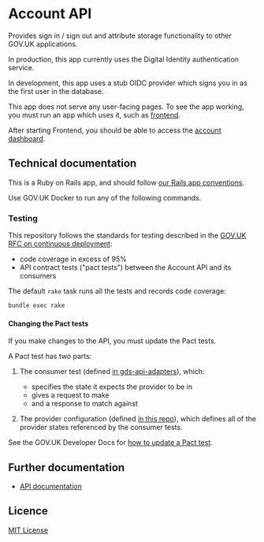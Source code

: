 # Account API

Provides sign in / sign out and attribute storage functionality to
other GOV.UK applications.

In production, this app currently uses the Digital Identity
authentication service.

In development, this app uses a stub OIDC provider which signs you in
as the first user in the database.

This app does not serve any user-facing pages. To see the app working, you
must run an app which uses it, such as [frontend][].

After starting Frontend, you should be able to access the [account
dashboard][].

[frontend]: https://github.com/alphagov/frontend
[account dashboard]: http://frontend.dev.gov.uk/account/home


## Technical documentation

This is a Ruby on Rails app, and should follow [our Rails app
conventions][].

[our Rails app conventions]: https://docs.publishing.service.gov.uk/manual/conventions-for-rails-applications.html

Use GOV.UK Docker to run any of the following commands.

### Testing

This repository follows the standards for testing described in the
[GOV.UK RFC on continuous deployment][]:

- code coverage in excess of 95%
- API contract tests ("pact tests") between the Account API and its
  consumers

The default `rake` task runs all the tests and records code coverage:

```sh
bundle exec rake
```

[GOV.UK RFC on continuous deployment]: https://github.com/alphagov/govuk-rfcs/blob/main/rfc-128-continuous-deployment.md

#### Changing the Pact tests

If you make changes to the API, you must update the Pact tests.

A Pact test has two parts:

1. The consumer test (defined [in gds-api-adapters][]), which:
   - specifies the state it expects the provider to be in
   - gives a request to make
   - and a response to match against

2. The provider configuration (defined [in this repo][]), which
   defines all of the provider states referenced by the consumer
   tests.

See the GOV.UK Developer Docs for [how to update a Pact test][].

[in this repo]: https://github.com/alphagov/account-api/blob/main/spec/service_consumers/pact_helper.rb
[in gds-api-adapters]: https://github.com/alphagov/gds-api-adapters/blob/master/test/account_api_test.rb
[how to update a Pact test]: https://docs.publishing.service.gov.uk/manual/pact-broker.html#updating-pact-tests


## Further documentation

- [API documentation](docs/api.md)


## Licence

[MIT License](LICENCE)
